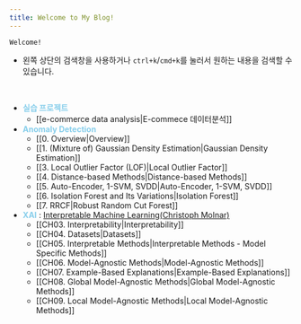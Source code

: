```yaml
---
title: Welcome to My Blog!
---
```


```poetry
Welcome!
```

- 왼쪽 상단의 검색창을 사용하거나 `ctrl+k`/`cmd+k`를 눌러서 원하는 내용을 검색할 수 있습니다.

</br>

- **<font style="color:skyblue">실습 프로젝트</font>**
	- [[e-commerce data analysis|E-commece 데이터분석]]
- **<font style="color:skyblue">Anomaly Detection</font>** 
	- [[0. Overview|Overview]]
	- [[1. (Mixture of) Gaussian Density Estimation|Gaussian Density Estimation]]
	- [[3. Local Outlier Factor (LOF)|Local Outlier Factor]]
	- [[4. Distance-based Methods|Distance-based Methods]]
	- [[5. Auto-Encoder, 1-SVM, SVDD|Auto-Encoder, 1-SVM, SVDD]]
	- [[6. Isolation Forest and Its Variations|Isolation Forest]]
	- [[7. RRCF|Robust Random Cut Forest]]
- **<font style="color:skyblue">XAI</font>** : [Interpretable Machine Learning(Christoph Molnar)](https://christophm.github.io/interpretable-ml-book/)
	- [[CH03. Interpretability|Interpretability]]
	- [[CH04. Datasets|Datasets]]
	- [[CH05. Interpretable Methods|Interpretable Methods - Model Specific Methods]]
	- [[CH06. Model-Agnostic Methods|Model-Agnostic Methods]]
	- [[CH07. Example-Based Explanations|Example-Based Explanations]]
	- [[CH08. Global Model-Agnostic Methods|Global Model-Agnostic Methods]]
	- [[CH09. Local Model-Agnostic Methods|Local Model-Agnostic Methods]]












